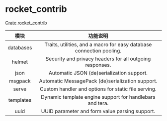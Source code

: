 # rocket_contrib

[Crate rocket_contrib](https://api.rocket.rs/v0.4/rocket_contrib/)

|  模块  |  功能说明  |
| :---: | :---: |
| databases | Traits, utilities, and a macro for easy database connection pooling.
| helmet | Security and privacy headers for all outgoing responses.
| json | Automatic JSON (de)serialization support.
| msgpack | Automatic MessagePack (de)serialization support.
| serve | Custom handler and options for static file serving.
| templates | Dynamic template engine support for handlebars and tera.
| uuid | UUID parameter and form value parsing support.
